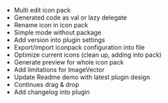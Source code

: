 - Multi edit icon pack
- Generated code as val or lazy delegate
- Rename icon in icon pack
- Simple mode without package
- Add version into plugin settings
- Export/import iconpack configuration into file
- Optimize current icons (clean up, adding into pack)
- Generate preview for whole icon pack
- Add limitations for ImageVector
- Update Readme demo with latest plugin design
- Continues drag & drop
- Add changelog into plugin